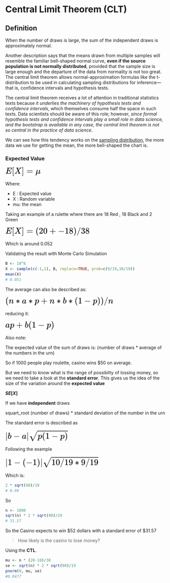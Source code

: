 # Central Limit Theorem (CLT)

## Definition

When the number of draws is large, the sum of the independent draws is approximately normal.

Another description says that the means drawn from multiple samples will resemble the familiar bell-shaped normal curve, **even if the source population is not normally distributed**, provided that the sample size is large enough and the departure of the data from normality is not too great. The central limit theorem allows normal-approximation formulas like the t-distribution to be used in calculating sampling distributions for inference—that is, confidence intervals and hypothesis tests.

The central limit theorem receives a lot of attention in traditional statistics texts because *it underlies the machinery of hypothesis tests and confidence intervals*, which themselves consume half the space in such texts. Data scientists should be aware of this role; however, *since formal hypothesis tests and confidence intervals play a small role in data science, and the  bootstrap is available in any case, the central limit theorem is not so central in the practice of data science.*

We can see how this tendency works on the [sampling distribution](sampling_distribution.md), the more data we use for getting the mean, the more bell-shaped the chart is.

### Expected Value

<img style="transform: translateY(0.1em); background: white;" src="../../svg/GXHmVVTxHF.svg">

Where:

* E : Expected value
* X : Random variable
* mu: the mean

Taking an example of a rulette where there are 18 Red , 18 Black and 2 Green

<img style="transform: translateY(0.1em); background: white;" src="../../svg/VDxl4VCef8.svg"> 

Which is around 0.052

Validating the result with Monte Carlo Simulation

```r
B <- 10^6
X <- sample(c(-1,1), B, replace=TRUE, prob=c(9/19,10/19))
mean(X)
# 0.051
```

The average can also be described as:

<img style="transform: translateY(0.1em); background: white;" src="../../svg/cILMs7JKrE.svg">

reducing it:

<img style="transform: translateY(0.1em); background: white;" src="../../svg/Tl6DatYvab.svg">

Also note:

The expected value of the sum of draws is: (number of draws * average of the numbers in the urn)

So if 1000 people play roulette, casino wins $50 on average.

But we need to know what is the range of possibilty of lossing money, so we need to take a look at the **standard error**. This gives us the idea of the size of the variation around the **expected value**

**$SE[X]$**

If we have **independent** draws

squart_root (number of draws) * standard deviation of the number in the urn

The standard error is described as

<img style="transform: translateY(0.1em); background: white;" src="../../svg/L6IZsVvmK7.svg">


Following the example

<img style="transform: translateY(0.1em); background: white;" src="../../svg/Yo8Ekp29BA.svg">

Which is:

```r
2 * sqrt(90)/19
# 0.99
```

So

```r
n <- 1000
sqrt(n) * 2 * sqrt(90)/19
# 31.57
```

So the Casino expects to win $52 dollars with a standard error of $31.57

> How likely is the casino to lose money?

Using the **CTL**.

```r
mu <- n * (20-18)/38
se <- sqrt(n) * 2 * sqrt(90)/19
pnorm(0, mu, se)
#0.0477
```
